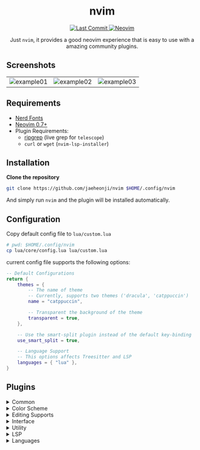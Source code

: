<h1 align="center">nvim</h1>

<div align="center">
    <p>
        <a href="https://github.com/jaeheonji/nvim/pulse">
            <img alt="Last Commit" src="https://img.shields.io/github/last-commit/jaeheonji/nvim?logo=github&style=flat-square"/>
        </a>
        <a href="https://github.com/neovim/neovim">
            <img alt="Neovim" src="https://img.shields.io/badge/neovim-0.7%2B-green?style=flat-square&logo=neovim"/>
        </a>
    </p>
</div>

<p align="center">
Just <code>nvim</code>, it provides a good neovim experience that is easy to use with a amazing community plugins.
</p>

## Screenshots

|                                                                                                                     |                                                                                                                     |                                                                                                                     |
|---------------------------------------------------------------------------------------------------------------------|---------------------------------------------------------------------------------------------------------------------|---------------------------------------------------------------------------------------------------------------------|
| ![example01](https://user-images.githubusercontent.com/32578710/167192342-38865597-ed46-480b-8f30-9211ead925f9.png) | ![example02](https://user-images.githubusercontent.com/32578710/167192639-99e241a7-7f4e-4bd6-b1ca-18a69ae28cad.png) | ![example03](https://user-images.githubusercontent.com/32578710/167192657-186790cf-dd7d-435f-8929-08cbc5888ebf.png) |

## Requirements

* [Nerd Fonts](https://github.com/ryanoasis/nerd-fonts)
* [Neovim 0.7+](https://github.com/neovim/neovim)
* Plugin Requirements:
    * [ripgrep](https://github.com/BurntSushi/ripgrep) (live grep for `telescope`)
    * `curl` or `wget` (`nvim-lsp-installer`)

## Installation

**Clone the repository**

```bash
git clone https://github.com/jaeheonji/nvim $HOME/.config/nvim
```

And simply run `nvim` and the plugin will be installed automatically.

## Configuration

Copy default config file to `lua/custom.lua`

```bash
# pwd: $HOME/.config/nvim
cp lua/core/config.lua lua/custom.lua
```

current config file supports the following options:

```lua
-- Default Configurations
return {
    themes = {
        -- The name of theme
        -- Currently, supports two themes ('dracula', 'catppuccin')
        name = "catppuccin",

        -- Transparent the background of the theme
        transparent = true,
    },

    -- Use the smart-split plugin instead of the default key-binding
    use_smart_split = true,

    -- Language Support
    -- This options affects Treesitter and LSP
    languages = { "lua" },
}
```

## Plugins

<details><summary>Common</summary><p>
    * [packer.nvim](https://github.com/wbthomason/packer.nvim) - A use-package inspired plugin manager for Neovim
    * [impatient.nvim](https://github.com/lewis6991/impatient.nvim) - Improve startup time for Neovim
    * [plenary.nvim](https://github.com/nvim-lua/plenary.nvim) - plenary: full; complete; entire; absolute; unqualified
    * [nvim-web-devicons](https://github.com/kyazdani42/nvim-web-devicons) - lua `fork` of vim-web-devicons for neovim
    * [which-key.nvim](https://github.com/folke/which-key.nvim) - Create key bindings that stick
</p></details>
<details><summary>Color Scheme</summary><p>
    * [Dracula](https://github.com/dracula/vim) - Dark theme for Vim
    * [Catppuccin](https://github.com/catppuccin/nvim) - Soothing pastel theme for NeoVim
</p></details>
<details><summary>Editing Supports</summary><p>
    * [Indent Blankline](https://github.com/lukas-reineke/indent-blankline.nvim) - Indent guides for Neovim
    * [Pretty Fold](https://github.com/anuvyklack/pretty-fold.nvim) - Foldtext customization and folded region preview in Neovim
    * [nvim-autopairs](https://github.com/windwp/nvim-autopairs) - Autopairs for neovim written by lua
    * [nvim-treesitter](https://github.com/nvim-treesitter/nvim-treesitter) - Treesitter configurations and abstraction layer for Neovim
    * [vim-visual-multi](https://github.com/mg979/vim-visual-multi) - Multiple cursors plugin for vim/neovim
</p></details>
<details><summary>Interface</summary><p>
    * [α alpha-nvim](https://github.com/goolord/alpha-nvim) - A lua powered greeter like vim-startify / dashboard-nvim
    * [bufferline.nvim](https://github.com/akinsho/bufferline.nvim) - A snazzy bufferline for Neovim
    * [lualine.nvim](https://github.com/nvim-lualine/lualine.nvim) - A blazing fast and easy to configure neovim statusline plugin written in pure lua
    * [Neo-tree.nvim](https://github.com/nvim-neo-tree/neo-tree.nvim) - Neovim plugin to manage the file system and other tree like structures
    * [Cosmic-UI](https://github.com/CosmicNvim/cosmic-ui) - Cosmic-UI is a simple wrapper around specific vim functionality
    * [Dressing.nvim](https://github.com/stevearc/dressing.nvim) - Neovim plugin to improve the default vim.ui interfaces
</p></details>
<details><summary>Utility</summary><p>
    * [bufdelete.nvim](https://github.com/famiu/bufdelete.nvim) - Delete Neovim buffers without losing window layout
    * [nvim-hlslens](https://github.com/kevinhwang91/nvim-hlslens) - Hlsearch Lens for Neovim
    * [stabilize.nvim](https://github.com/luukvbaal/stabilize.nvim) - Neovim plugin to stabilize window open/close events
    * [smart-splits.nvim](https://github.com/mrjones2014/smart-splits.nvim) - Smart, directional Neovim split resizing and navigation
    * [nvim-window-picker](https://github.com/s1n7ax/nvim-window-picker) - This plugins prompts the user to pick a window and returns the window id of the picked window
    * [symbols-outline.nvim](https://github.com/simrat39/symbols-outline.nvim) - A tree like view for symbols in Neovim using the Language Server Protocol
    * [gitsigns.nvim](https://github.com/lewis6991/gitsigns.nvim) - Git integration for buffers
    * [Comment.nvim](https://github.com/numToStr/Comment.nvim) - Smart and powerful comment plugin for neovim
    * [telescope.nvim](https://github.com/nvim-telescope/telescope.nvim) - Find, Filter, Preview, Pick. All lua, all the time
    * [fidget.nvim](https://github.com/j-hui/fidget.nvim) - Standalone UI for nvim-lsp progress
    * [trouble.nvim](https://github.com/folke/trouble.nvim) - A pretty diagnostics, references, telescope results, quickfix and location list to help you solve all the trouble your code is causing
    * [better-escape.nvim](https://github.com/max397574/better-escape.nvim) - Escape from insert mode without delay when typing
    * [zen-mode.nvim](https://github.com/folke/zen-mode.nvim) - Distraction-free coding for Neovim
    * [legendary.nvim](https://github.com/mrjones2014/legendary.nvim) - A legend for your keymaps, commands, and autocmds, with which-key.nvim integration
    * [modes.nvim](https://github.com/mvllow/modes.nvim) - Prismatic line decorations for the adventurous vim user
</p></details>
<details><summary>LSP</summary><p>
    * [lspconfig](https://github.com/neovim/nvim-lspconfig) - Quickstart configurations for the Nvim LSP client
    * [nvim-lsp-installer](https://github.com/williamboman/nvim-lsp-installer) - Neovim plugin that allows you to seamlessly manage LSP servers with `:LspInstall`
    * [lsp_signature.nvim](https://github.com/ray-x/lsp_signature.nvim) - LSP signature hint as you type
    * [null-ls.nvim](https://github.com/jose-elias-alvarez/null-ls.nvim) - Use Neovim as a language server to inject LSP diagnostics, code actions, and more via Lua
    * [nvim-cmp](https://github.com/hrsh7th/nvim-cmp) - A completion plugin for neovim coded in Lua
    * [lspkind-nvim](https://github.com/onsails/lspkind.nvim) - vscode-like pictograms for neovim lsp completion items
    * [friendly-snippets](https://github.com/rafamadriz/friendly-snippets) - Set of preconfigured snippets for different languages
</p></details>
<details><summary>Languages</summary><p>
    * Rust
        * [rust-tools.nvim](https://github.com/simrat39/rust-tools.nvim) - Tools for better development in rust using neovim's builtin lsp
        * [crates.nvim](https://github.com/Saecki/crates.nvim) - A neovim plugin that helps managing crates.io dependencies
</p></details>
